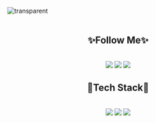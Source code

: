 <!-- 헤더 -->
![transparent](https://capsule-render.vercel.app/api?type=transparent&fontColor=703ee5&text=Welcome%to%my%universe!&height=150&fontSize=60&desc=Enjoy%Development&descAlignY=75&descAlign=60)
<br>
<br>


<center>
  
## ✨Follow Me✨ 
<br>
<!-- gmail -->
<a href="mailto:﻿gag7ga@gmail.com?subject=안녕하세요. GitHub에서 보내는 메일입니다." target="_blank">
<img src="https://img.shields.io/badge/Gmail-EA4335?style=plastic&logo=Gmail&logoColor=white"/></a>
<!-- notion -->
<a href="https://fixed-sprout-a1e.notion.site/EunYoung-Ryu-Frofile-c8f040dc00814146adc8a0e578f4b618" target="_blank">
<img src="https://img.shields.io/badge/Gmail-000000?style=plastic&logo=Notion&logoColor=white"/></a>
<!-- blog -->
<a href="https://fixed-sprout-a1e.notion.site/EunYoung-Ryu-Frofile-c8f040dc00814146adc8a0e578f4b618" target="_blank">
<img src="https://img.shields.io/badge/Gmail-000000?style=plastic&logo=Tistory&logoColor=white"/></a>
<br>


## 🚀Tech Stack🚀
<br>
<!-- java -->
<img src="https://img.shields.io/badge/JAVA-460856?style=plastic&logo=Java&logoColor=white"/>
<!-- javaScipt -->
<img src="https://img.shields.io/badge/JavaScript-F7DF1E?style=plastic&logo=JavaScript&logoColor=white"/>
<!-- spring -->
<img src="https://img.shields.io/badge/Spring-6DB33F?style=plastic&logo=Spring&logoColor=white"/>

</center>

<!--
**OlttaeMelona/OlttaeMelona** is a ✨ _special_ ✨ repository because its `README.md` (this file) appears on your GitHub profile.

Here are some ideas to get you started:

- 🔭 I’m currently working on ...
- 🌱 I’m currently learning ...
- 👯 I’m looking to collaborate on ...
- 🤔 I’m looking for help with ...
- 💬 Ask me about ...
- 📫 How to reach me: ...
- 😄 Pronouns: ...
- ⚡ Fun fact: ...
-->
